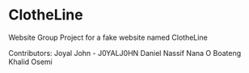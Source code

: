 # ClotheLine
Website Group Project for a fake website named ClotheLine

Contributors:
Joyal John - J0YALJ0HN
Daniel Nassif
Nana O Boateng
Khalid Osemi

